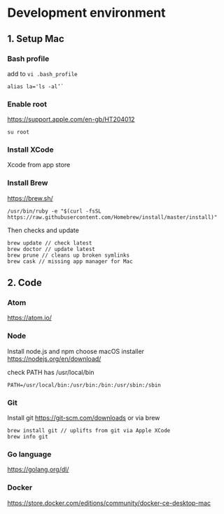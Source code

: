 # Development environment

## 1. Setup Mac

### Bash profile
add to `vi .bash_profile`

```
alias la='ls -al’`
```

### Enable root
https://support.apple.com/en-gb/HT204012

```
su root
```

### Install XCode
Xcode from app store

### Install Brew
https://brew.sh/

```
/usr/bin/ruby -e "$(curl -fsSL https://raw.githubusercontent.com/Homebrew/install/master/install)"
```
Then checks and update
```
brew update // check latest
brew doctor // update latest
brew prune // cleans up broken symlinks
brew cask // missing app manager for Mac
```

## 2. Code

### Atom
https://atom.io/

### Node
Install node.js and npm
choose macOS installer
https://nodejs.org/en/download/

check PATH has /usr/local/bin

```
PATH=/usr/local/bin:/usr/bin:/bin:/usr/sbin:/sbin
```
### Git
Install git
https://git-scm.com/downloads
or via brew
```
brew install git // uplifts from git via Apple XCode
brew info git
```
### Go language
https://golang.org/dl/


### Docker
https://store.docker.com/editions/community/docker-ce-desktop-mac

